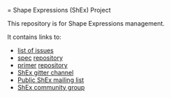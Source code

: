 = Shape Expressions (ShEx) Project

This repository is for Shape Expressions management. 

It contains links to: 
- [list of issues](https://github.com/shexSpec/shex/issues)
- [spec](https://shexspec.github.io/spec) [repository](https://github.com/shexSpec/spec)
- [primer](https://shexspec.github.io/primer) [repository](https://github.com/shexSpec/primer)
- [ShEx gitter channel]()
- [Public ShEx mailing list](mailto:public-shex@w3.org)
- [ShEx community group](https://www.w3.org/community/shex/)



